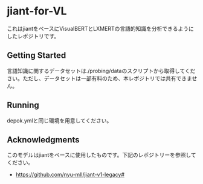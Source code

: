 # jiant-for-VL
これはjiantをベースにVisualBERTとLXMERTの言語的知識を分析できるようにしたレポジトリです。

## Getting Started
言語知識に関するデータセットは./probing/dataのスクリプトから取得してください。ただし、データセットは一部有料のため、本レポジトリでは共有できません。


## Running
depok.ymlと同じ環境を用意してください。


## Acknowledgments
このモデルはjiantをベースに使用したものです。下記のレポジトリーを参照してください。

- https://github.com/nyu-mll/jiant-v1-legacy#
